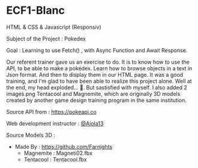 # ECF1-Blanc

HTML & CSS & Javascript (Responsiv)

Subject of the Project : Pokedex

Goal : Learning to use Fetch() , with Async Function and Await Response.


Our referent trainer gave us an exercise to do. It is to know how to use the API, to be able to make a pokédex. Learn how to browse objects in a text in Json format. And then to display them in our HTML page. It was a good training, and I'm glad to have been able to realize this project alone. Well at the end, my head exploded... 🤕. But sastisfied with myself.
I also added 2 images.png Tentacool and Magnemite, which are originally 3D models created by another game design training program in the same institution.


Source API from : https://pokeapi.co 

Web development instructor : [@Aiola13](https://github.com/Aiola13)


Source Models 3D : 
- Made By : https://github.com/Farnights
    - Magnemite : Magneti02.fbx
    - Tentacool : Tentacool.fbx
